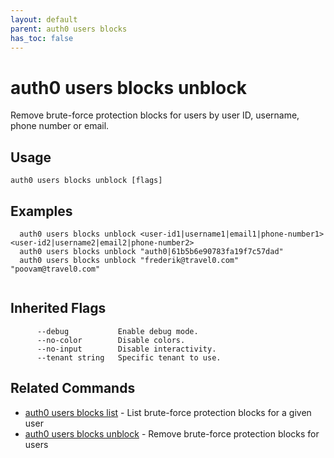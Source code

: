 ```yaml
---
layout: default
parent: auth0 users blocks
has_toc: false
---
```

# auth0 users blocks unblock

Remove brute-force protection blocks for users by user ID, username, phone number or email.

## Usage
```
auth0 users blocks unblock [flags]
```

## Examples

```
  auth0 users blocks unblock <user-id1|username1|email1|phone-number1> <user-id2|username2|email2|phone-number2>
  auth0 users blocks unblock "auth0|61b5b6e90783fa19f7c57dad"
  auth0 users blocks unblock "frederik@travel0.com" "poovam@travel0.com"
		
```




## Inherited Flags

```
      --debug           Enable debug mode.
      --no-color        Disable colors.
      --no-input        Disable interactivity.
      --tenant string   Specific tenant to use.
```


## Related Commands

- [auth0 users blocks list](auth0_users_blocks_list.md) - List brute-force protection blocks for a given user
- [auth0 users blocks unblock](auth0_users_blocks_unblock.md) - Remove brute-force protection blocks for users


